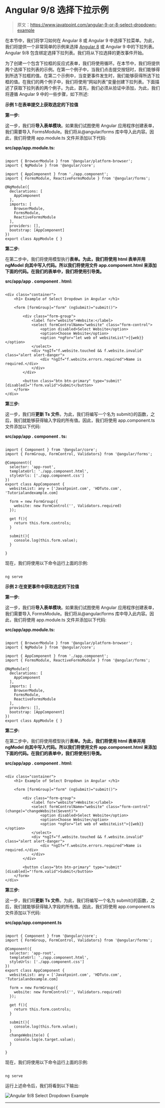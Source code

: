 # Angular 9/8 选择下拉示例

> 原文：<https://www.javatpoint.com/angular-9-or-8-select-dropdown-example>

在本节中，我们将学习如何在 Angular 8 或 Angular 9 中选择下拉菜单。为此，我们将提供一个非常简单的示例来选择 [Angular 8](https://www.javatpoint.com/angular-8) 或 Angular 9 中的下拉列表。Angular 9/8 包含绑定选择下拉列表。我们将从下拉选择的更改事件开始。

为了创建一个包含下拉框的反应式表单，我们将使用循环。在本节中，我们将提供两个选择下拉列表的示例。在第一个例子中，当我们点击提交按钮时，我们能够得到所选下拉框的值。在第二个示例中，当变更事件发生时，我们能够获得所选下拉框的值。在我们的两个例子中，我们将使用“网站列表”变量创建下拉列表。下面描述了获取下拉列表的两个例子。为此，首先，我们必须从验证中添加，为此，我们将遵循 Angular 9 中的一些步骤，如下所述:

**示例 1:在表单提交上获取选定的下拉值**

**第一步:**

这一步，我们将**导入表单模块**。如果我们试图使用 Angular 应用程序创建表单，我们需要导入 FormsModule。我们将从@angular/forms 库中导入此内容。因此，我们将使用 app.module.ts 文件并添加以下代码:

**src/app/app.module.ts:**

```

import { BrowserModule } from '@angular/platform-browser';
import { NgModule } from '@angular/core';

import { AppComponent } from './app.component';
import { FormsModule, ReactiveFormsModule } from '@angular/forms';

@NgModule({
  declarations: [
    AppComponent
  ],
  imports: [
    BrowserModule,
    FormsModule,
    ReactiveFormsModule
  ],
  providers: [],
  bootstrap: [AppComponent]
})
export class AppModule { }

```

**第二步:**

在第二步中，我们将使用模型执行**表单。为此，我们将使用 html 表单并用 ngModel 向其中写入代码。所以我们将使用文件 app.component.html 来添加下面的代码。在我们的表单中，我们将使用引导类。**

**src/app/app . component . html:**

```

<div class="container">
    <h1> Example of Select Dropdown in Angular </h1>

    <form [formGroup]="form" (ngSubmit)="submit()">

        <div class="form-group">
            <label for="website">Website:</label>
            <select formControlName="website" class="form-control">
                <option disabled>Select Website</option>
                <option>Choose Website</option>
                <option *ngFor="let web of websiteList">{{web}}</option>
            </select>
            <div *ngIf="f.website.touched && f.website.invalid" class="alert alert-danger">
                <div *ngIf="f.website.errors.required">Name is required.</div>
            </div>
        </div>

        <button class="btn btn-primary" type="submit" [disabled]="!form.valid">Submit</button>
    </form>
</div>

```

**第三步:**

这一步，我们将**更新 Ts 文件**。为此，我们将编写一个名为 submit()的函数，之后，我们就能够获得输入字段的所有值。因此，我们将使用 app.component.ts 文件添加以下代码:

**src/app/app . component . ts:**

```

import { Component } from '@angular/core';
import { FormGroup, FormControl, Validators} from '@angular/forms';

@Component({
  selector: 'app-root',
  templateUrl: './app.component.html',
  styleUrls: ['./app.component.css']
})
export class AppComponent {
  websiteList: any = ['Javatpoint.com', 'HDTuto.com', 'Tutorialandexample.com]

  form = new FormGroup({
    website: new FormControl('', Validators.required)
  });

  get f(){
    return this.form.controls;
  }

  submit(){
    console.log(this.form.value);
  }

}

```

现在，我们将使用以下命令运行上面的示例:

```

ng serve

```

**示例 2:在变更事件中获取选定的下拉值**

**第一步:**

这一步，我们将**导入表单模块**。如果我们试图使用 Angular 应用程序创建表单，我们需要导入 FormsModule。我们将从@angular/forms 库中导入此内容。因此，我们将使用 app.module.ts 文件并添加以下代码:

**src/app/app.module.ts:**

```

import { BrowserModule } from '@angular/platform-browser';
import { NgModule } from '@angular/core';

import { AppComponent } from './app.component';
import { FormsModule, ReactiveFormsModule } from '@angular/forms';

@NgModule({
  declarations: [
    AppComponent
  ],
  imports: [
    BrowserModule,
    FormsModule,
    ReactiveFormsModule
  ],
  providers: [],
  bootstrap: [AppComponent]
})
export class AppModule { }

```

**第二步:**

在第二步中，我们将使用模型执行**表单。为此，我们将使用 html 表单并用 ngModel 向其中写入代码。所以我们将使用文件 app.component.html 来添加下面的代码。在我们的表单中，我们将使用引导类。**

**src/app/app . component . html:**

```

<div class="container">
    <h1> Example of Select Dropdown in Angular </h1>

    <form [formGroup]="form" (ngSubmit)="submit()">

        <div class="form-group">
            <label for="website">Website:</label>
            <select formControlName="website" class="form-control" (change)="changeWebsite($event)">
                <option disabled>Select Website</option>
                <option>Choose Website</option>
                <option *ngFor="let web of websiteList">{{web}}</option>
            </select>
            <div *ngIf="f.website.touched && f.website.invalid" class="alert alert-danger">
                <div *ngIf="f.website.errors.required">Name is required.</div>
            </div>
        </div>

        <button class="btn btn-primary" type="submit" [disabled]="!form.valid">Submit</button>
    </form>
</div>

```

**第三步:**

这一步，我们将**更新 Ts 文件**。为此，我们将编写一个名为 submit()的函数，之后，我们就能够获得输入字段的所有值。因此，我们将使用 app.component.ts 文件添加以下代码:

**src/app/app.component.ts**

```

import { Component } from '@angular/core';
import { FormGroup, FormControl, Validators} from '@angular/forms';

@Component({
  selector: 'app-root',
  templateUrl: './app.component.html',
  styleUrls: ['./app.component.css']
})
export class AppComponent {
  websiteList: any = ['Javatpoint.com', 'HDTuto.com', 'Tutorialandexample.com]

  form = new FormGroup({
    website: new FormControl('', Validators.required)
  });

  get f(){
    return this.form.controls;
  }

  submit(){
    console.log(this.form.value);
  }
  changeWebsite(e) {
    console.log(e.target.value);
  }

}

```

现在，我们将使用以下命令运行上面的示例:

```

ng serve

```

运行上述命令后，我们将看到以下输出:

![Angular 9/8 Select Dropdown Example](img/95be09412cb7fc1a9c11a6bc046fab5d.png)

* * *